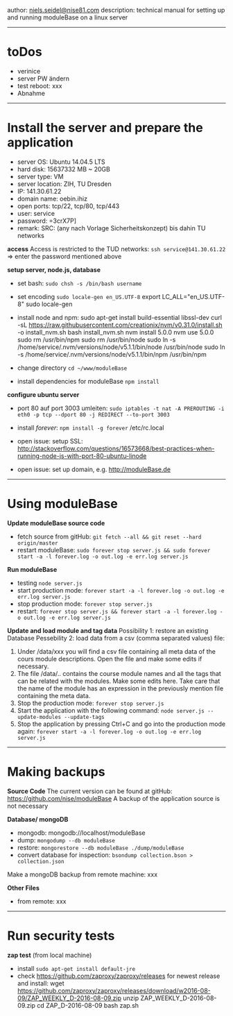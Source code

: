 
author: niels.seidel@nise81.com
description: technical manual for setting up and running moduleBase on a linux server



------------------
# toDos
- verinice
- server PW ändern
- test reboot: xxx 
- Abnahme

------------------
# Install the server and prepare the application
- server OS:	Ubuntu 14.04.5 LTS
- hard disk: 15637332 MB ~ 20GB
- server type: VM
- server location: ZIH, TU Dresden
- IP: 141.30.61.22
- domain name: oebin.ihiz
- open ports: tcp/22, tcp/80, tcp/443
- user: service 
- password: =3crX7P]
- remark: SRC: (any nach Vorlage Sicherheitskonzept) bis dahin TU networks


**access**
Access is restricted to the TUD networks: `ssh service@141.30.61.22` => enter the password mentioned above


**setup server, node.js, database**
- set bash: `sudo chsh -s /bin/bash username`
- set encoding `sudo locale-gen en_US.UTF-8`
export LC_ALL="en_US.UTF-8"
sudo locale-gen

- install node and npm:
	sudo apt-get install build-essential libssl-dev
	curl -sL https://raw.githubusercontent.com/creationix/nvm/v0.31.0/install.sh -o install_nvm.sh
	bash install_nvm.sh
	nvm install 5.0.0
	nvm use 5.0.0
	sudo rm /usr/bin/npm
	sudo rm /usr/bin/node
	sudo ln -s /home/service/.nvm/versions/node/v5.1.1/bin/node /usr/bin/node
	sudo ln -s /home/service/.nvm/versions/node/v5.1.1/bin/npm /usr/bin/npm

- change directory `cd ~/www/moduleBase`
- install dependencies for moduleBase `npm install`


**configure ubuntu server**
- port 80 auf port 3003 umleiten: `sudo iptables -t nat -A PREROUTING -i eth0 -p tcp --dport 80 -j REDIRECT --to-port 3003`

- install *forever*: `npm install -g forever`
/etc/rc.local

- open issue: setup SSL: http://stackoverflow.com/questions/16573668/best-practices-when-running-node-js-with-port-80-ubuntu-linode
- open issue: set up domain, e.g. http://moduleBase.de


------------------
# Using moduleBase

**Update moduleBase source code**
- fetch source from gitHub: `git fetch --all && git reset --hard origin/master`
- restart moduleBase: `sudo forever stop server.js && sudo forever start -a -l forever.log -o out.log -e err.log server.js`

**Run moduleBase**
- testing `node server.js`
- start production mode: `forever start -a -l forever.log -o out.log -e err.log server.js`
- stop production mode: `forever stop server.js`
- restart: `forever stop server.js && forever start -a -l forever.log -o out.log -e err.log server.js`

**Update and load module and tag data**
Possibility 1: restore an existing Database
Pessebility 2: load data from a csv (comma separated values) file:
1. Under /data/xxx you will find a csv file containing all meta data of the cours module descriptions. Open the file and make some edits if necessary.
2. The file /data/.. contains the course module names and all the tags that can be related with the modules. Make some edits here. Take care that the name of the module has an expression in the previously mention file containing the meta data.
3. Stop the production mode: `forever stop server.js`
4. Start the application with the following command: `node server.js --update-modules --update-tags`
5. Stop the application by pressing Ctrl+C and go into the production mode again: `forever start -a -l forever.log -o out.log -e err.log server.js`


------------------
# Making backups
**Source Code**
The current version can be found at gitHub: https://github.com/nise/moduleBase 
A backup of the application source is not necessary

**Database/ mongoDB**
- mongodb: mongodb://localhost/moduleBase
- dump: `mongodump --db moduleBase`
- restore: `mongorestore --db moduleBase ./dump/moduleBase`
- convert database for inspection: `bsondump collection.bson > collection.json`

Make a mongoDB backup from remote machine: xxx

**Other Files**
- from remote: xxx


------------------
# Run security tests
**zap test**
(from local machine)
- install `sudo apt-get install default-jre`
- check https://github.com/zaproxy/zaproxy/releases for newest release and install: 
	wget https://github.com/zaproxy/zaproxy/releases/download/w2016-08-09/ZAP_WEEKLY_D-2016-08-09.zip
	unzip ZAP_WEEKLY_D-2016-08-09.zip
	cd ZAP_D-2016-08-09
	bash zap.sh



